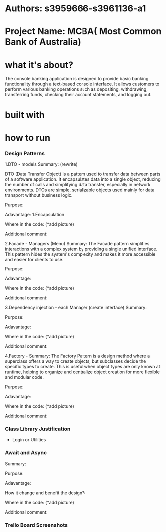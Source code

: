 # Authors: s3959666-s3961136-a1

# Project Name: MCBA( Most Common Bank of Australia)

# what it's about?
The console banking application is designed to provide basic banking functionality through a text-based console interface. It allows customers to perform various banking operations such as depositing, withdrawing, transferring funds, checking their account statements, and logging out.

# built with

# how to run

### Design Patterns

1.DTO - models
Summary: (rewrite)

DTO (Data Transfer Object) is a pattern used to transfer data between parts of a software application. It encapsulates data into a single object, reducing the number of calls and simplifying data transfer, especially in network environments. DTOs are simple, serializable objects used mainly for data transport without business logic.

Purpose:

Adavantage:
1.Encapsulation


Where in the code: (*add picture)


Additional comment:




2.Facade - Managers (Menu)
Summary: 
The Facade pattern simplifies interactions with a complex system by providing a single unified interface. This pattern hides the system's complexity and makes it more accessible and easier for clients to use.

Purpose:

Adavantage:


Where in the code: (*add picture)


Additional comment:








3.Dependency injection - each Manager (create interface)
Summary:

Purpose:

Adavantage:


Where in the code: (*add picture)


Additional comment:



4.Factory - 
Summary: 
The Factory Pattern is a design method where a superclass offers a way to create objects, but subclasses decide the specific types to create. This is useful when object types are only known at runtime, helping to organize and centralize object creation for more flexible and modular code.

Purpose:

Adavantage:


Where in the code: (*add picture)


Additional comment:





### Class Library Justification

- Login or Utilities

### Await and Async

Summary:

Purpose:

Adavantage:


How it change and benefit the design?:

Where in the code: (*add picture)


Additional comment:

### Trello Board Screenshots
